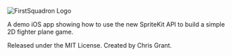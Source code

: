 ![FirstSquadron Logo](https://raw.github.com/ChrisGrant/FirstSquadron/master/FirstSquadron/logo@2x.png "First Squadron")

A demo iOS app showing how to use the new SpriteKit API to build a simple 2D fighter plane game.


Released under the MIT License. Created by Chris Grant.
